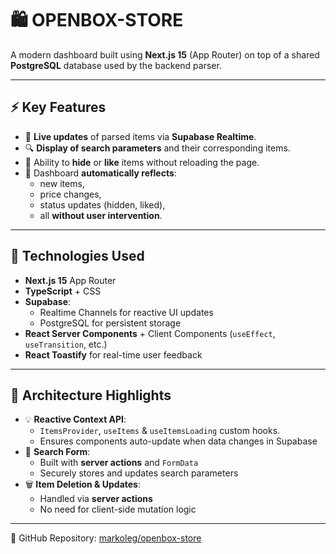 # 🛍️ OPENBOX-STORE

A modern dashboard built using **Next.js 15** (App Router) on top of a shared **PostgreSQL** database used by the backend parser.

---

## ⚡ Key Features

- 🔄 **Live updates** of parsed items via **Supabase Realtime**.
- 🔍 **Display of search parameters** and their corresponding items.
- 🙌 Ability to **hide** or **like** items without reloading the page.
- 🚨 Dashboard **automatically reflects**:
  - new items,
  - price changes,
  - status updates (hidden, liked),
  - all **without user intervention**.

---

## 🚀 Technologies Used

- **Next.js 15** App Router
- **TypeScript** + CSS
- **Supabase**:
  - Realtime Channels for reactive UI updates
  - PostgreSQL for persistent storage
- **React Server Components** + Client Components (`useEffect`, `useTransition`, etc.)
- **React Toastify** for real-time user feedback

---

## 🧠 Architecture Highlights

- 💡 **Reactive Context API**:
  - `ItemsProvider`, `useItems` & `useItemsLoading` custom hooks.
  - Ensures components auto-update when data changes in Supabase
- 🧾 **Search Form**:
  - Built with **server actions** and `FormData`
  - Securely stores and updates search parameters
- 🗑️ **Item Deletion & Updates**:
  - Handled via **server actions**
  - No need for client-side mutation logic

---

🔗 GitHub Repository: [markoleg/openbox-store](https://github.com/markoleg/openbox-store)
